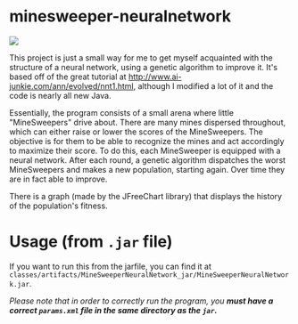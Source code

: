 # minesweeper-neuralnetwork

![](animation.gif)

This project is just a small way for me to get myself acquainted with the structure of a neural network, 
using a genetic algorithm to improve it. It's based off of the great tutorial at 
http://www.ai-junkie.com/ann/evolved/nnt1.html, although I modified a lot of it and the code is nearly all new Java. 

Essentially, the program consists of a small arena where little "MineSweepers" drive about. 
There are many mines dispersed throughout, which can either raise or lower the scores of the MineSweepers. 
The objective is for them to be able to recognize the mines and act accordingly to maximize their score. 
To do this, each MineSweeper is equipped with a neural network. 
After each round, a genetic algorithm dispatches the worst MineSweepers and makes a new population, starting again. 
Over time they are in fact able to improve. 

There is a graph (made by the JFreeChart library) that displays the history of the population's fitness. 

# Usage (from `.jar` file)

If you want to run this from the jarfile, you can find it at 
`classes/artifacts/MineSweeperNeuralNetwork_jar/MineSweeperNeuralNetwork.jar`. 


_Please note that in order to correctly run the program, you __must 
have a correct `params.xml` file in the same directory as the `jar`.___